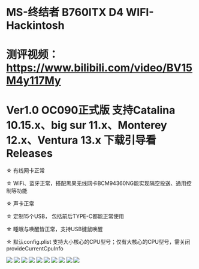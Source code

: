 # MS-终结者 B760ITX D4 WIFI-Hackintosh

# 测评视频：https://www.bilibili.com/video/BV15M4y117My

# Ver1.0 OC090正式版 支持Catalina 10.15.x、big sur 11.x、Monterey 12.x、Ventura 13.x  下载引导看Releases

☆ 有线网卡正常

☆ WiFi、蓝牙正常，搭配黑果无线网卡BCM94360NG能实现隔空投送、通用控制等功能

☆ 声卡正常

☆ 定制15个USB， 包括前后TYPE-C都能正常使用

☆ 睡眠与唤醒皆正常，支持USB键鼠唤醒

☆ 默认config.plist 支持大小核心的CPU型号；仅有大核心的CPU型号，需关闭provideCurrentCpuInfo

![](https://github.com/Xmingbai/MS-B760ITX-Hackintosh/blob/main/1.png)
![](https://github.com/Xmingbai/MS-B760ITX-Hackintosh/blob/main/2.png)
![](https://github.com/Xmingbai/MS-B760ITX-Hackintosh/blob/main/3.png)
![](https://github.com/Xmingbai/MS-B760ITX-Hackintosh/blob/main/4.png)
![](https://github.com/Xmingbai/MS-B760ITX-Hackintosh/blob/main/5.png)
![](https://github.com/Xmingbai/MS-B760ITX-Hackintosh/blob/main/6.png)
![](https://github.com/Xmingbai/MS-B760ITX-Hackintosh/blob/main/7.png)
![](https://github.com/Xmingbai/MS-B760ITX-Hackintosh/blob/main/8.png)
![](https://github.com/Xmingbai/MS-B760ITX-Hackintosh/blob/main/9.png)
![](https://github.com/Xmingbai/MS-B760ITX-Hackintosh/blob/main/10.png)
